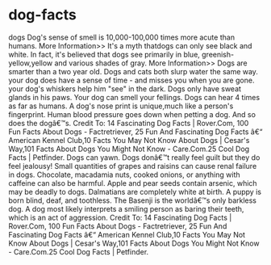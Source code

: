 # dog-facts
dogs
Dog's sense of smell is 10,000-100,000 times more acute than humans. More Information>>
It's a myth thatdogs can only see black and white. In fact, it's believed that dogs see primarily in blue, greenish-yellow,yellow and various shades of gray. More Information>>
Dogs are smarter than a two year old. 
Dogs and cats both slurp water the same way.
your dog does have a sense of time - and misses you when you are gone.
your dog's whiskers help him "see" in the dark. Dogs only have sweat glands in his paws. 
Your dog can smell your fellings. 
Dogs can hear 4 times as far as humans. 
A dog's nose print is unique,much like a person's fingerprint. 
Human blood pressure goes down when petting a dog. And so does the dogâ€™s. Credit To: 14 Fascinating Dog Facts | Rover.Com, 100 Fun Facts About Dogs - Factretriever, 25 Fun And Fascinating Dog Facts â€“ American Kennel Club,10 Facts You May Not Know About Dogs | Cesar's Way,101 Facts About Dogs You Might Not Know - Care.Com.25 Cool Dog Facts | Petfinder.
Dogs can yawn.
Dogs donâ€™t really feel guilt but they do feel jealousy!
Small quantities of grapes and raisins can cause renal failure in dogs. 
Chocolate, macadamia nuts, cooked onions, or anything with caffeine can also be harmful. 
Apple and pear seeds contain arsenic, which may be deadly to dogs.
Dalmatians are completely white at birth. A puppy is born blind, deaf, and toothless. 
The Basenji is the worldâ€™s only barkless dog.
A dog most likely interprets a smiling person as baring their teeth, which is an act of aggression. 
Credit To: 14 Fascinating Dog Facts | Rover.Com, 100 Fun Facts About Dogs - Factretriever, 25 Fun And Fascinating Dog Facts â€“ American Kennel Club,10 Facts You May Not Know About Dogs | Cesar's Way,101 Facts About Dogs You Might Not Know - Care.Com.25 Cool Dog Facts | Petfinder. 
